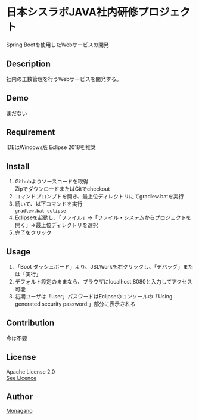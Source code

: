 日本シスラボJAVA社内研修プロジェクト
====

Spring Bootを使用したWebサービスの開発

## Description
社内の工数管理を行うWebサービスを開発する。

## Demo
まだない
## Requirement
IDEはWindows版 Eclipse 2018を推奨
## Install
1. Githubよりソースコードを取得  
ZipでダウンロードまたはGitでcheckout
2. コマンドプロンプトを開き、最上位ディレクトリにてgradlew.batを実行
3. 続いて、以下コマンドを実行  
`gradlew.bat eclipse`
4. Eclipseを起動し、「ファイル」->「ファイル・システムからプロジェクトを開く」->最上位ディレクトリを選択
5. 完了をクリック
## Usage
1. 「Boot ダッシュボード」より、JSLWorkを右クリックし、「デバッグ」または「実行」
2. デフォルト設定のままなら、ブラウザにlocalhost:8080と入力してアクセス可能
3. 初期ユーザは「user」パスワードはEclipseのコンソールの「Using generated security password:」部分に表示される
## Contribution
今は不要
## License
Apache License 2.0  
[See Licence](https://github.com/Monagano/JSLWork/blob/master/LICENSE)

## Author
[Monagano](https://github.com/Monagano)
